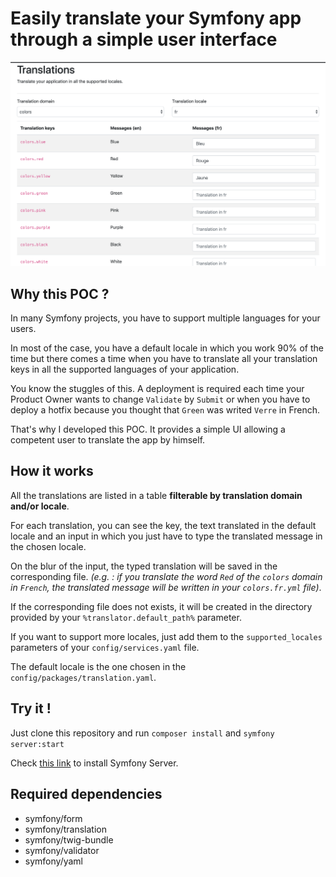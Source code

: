 # Easily translate your Symfony app through a simple user interface

![Easily translate your app through a simple user interface](https://raw.githubusercontent.com/hugosoltys/symfony-translation-interface/master/doc/translations-ui-preview.png)

## Why this POC ?
In many Symfony projects, you have to support multiple languages
for your users.

In most of the case, you have a default locale in which you work 90%
of the time but there comes a time when you have to translate all your
translation keys in all the supported languages of your application.

You know the stuggles of this. A deployment is required each time your
Product Owner wants to change `Validate` by `Submit` or when you have
to deploy a hotfix because you thought that `Green` was writed `Verre` 
in French.

That's why I developed this POC. It provides a simple UI allowing a
competent user to translate the app by himself. 

## How it works

All the translations are listed in a table __filterable by translation 
domain and/or locale__.

For each translation, you can see the key, the text translated in the
default locale and an input in which you just have to type the translated
message in the chosen locale.

On the blur of the input, the typed translation will be saved in the 
corresponding file. _(e.g. : if you translate the word `Red` of the `colors` 
domain in `French`, the translated message will be written in your `colors.fr.yml`
file)_.

If the corresponding file does not exists, it will be created in the directory
provided by your `%translator.default_path%` parameter. 

If you want to support more locales, just add them to the `supported_locales`
parameters of your `config/services.yaml` file.

The default locale is the one chosen in the `config/packages/translation.yaml`.

## Try it !

Just clone this repository and run `composer install` and `symfony server:start`

Check [this link](https://symfony.com/doc/current/setup/symfony_server.html) to install Symfony Server.

## Required dependencies

- symfony/form
- symfony/translation
- symfony/twig-bundle
- symfony/validator
- symfony/yaml